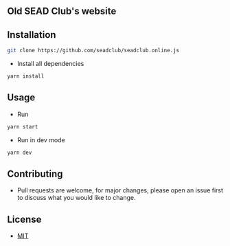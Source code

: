 ## Old SEAD Club's website

## Installation

```sh
git clone https://github.com/seadclub/seadclub.online.js
```

- Install all dependencies

```sh
yarn install
```

## Usage

- Run

```sh
yarn start
```

- Run in dev mode

```sh
yarn dev
```

## Contributing

- Pull requests are welcome, for major changes, please open an issue first to
  discuss what you would like to change.

## License

- [MIT](./LICENSE)
